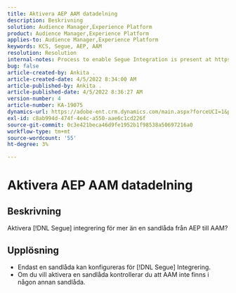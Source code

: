 ```yaml
---
title: Aktivera AEP AAM datadelning
description: Beskrivning
solution: Audience Manager,Experience Platform
product: Audience Manager,Experience Platform
applies-to: Audience Manager,Experience Platform
keywords: KCS, Segue, AEP, AAM
resolution: Resolution
internal-notes: Process to enable Segue Integration is present at https://wiki.corp.adobe.com/pages/viewpage.action?spaceKey=supportdelivery&title=AEP+Segments+not+Populating+in+AAM internal link.
bug: false
article-created-by: Ankita .
article-created-date: 4/5/2022 8:34:00 AM
article-published-by: Ankita .
article-published-date: 4/5/2022 8:36:27 AM
version-number: 4
article-number: KA-19075
dynamics-url: https://adobe-ent.crm.dynamics.com/main.aspx?forceUCI=1&pagetype=entityrecord&etn=knowledgearticle&id=45284320-bbb4-ec11-983f-000d3a5d0e57
exl-id: c8ab994d-474f-4e4c-a550-aae6c1cd226f
source-git-commit: 0c3e421beca46d9fe1952b1f98538a50697216a0
workflow-type: tm+mt
source-wordcount: '55'
ht-degree: 3%

---
```


# Aktivera AEP AAM datadelning

## Beskrivning

Aktivera [!DNL Segue] integrering för mer än en sandlåda från AEP till AAM?

## Upplösning


- Endast en sandlåda kan konfigureras för [!DNL Segue] Integrering.
- Om du vill aktivera en sandlåda kontrollerar du att AAM inte finns i någon annan sandlåda.
